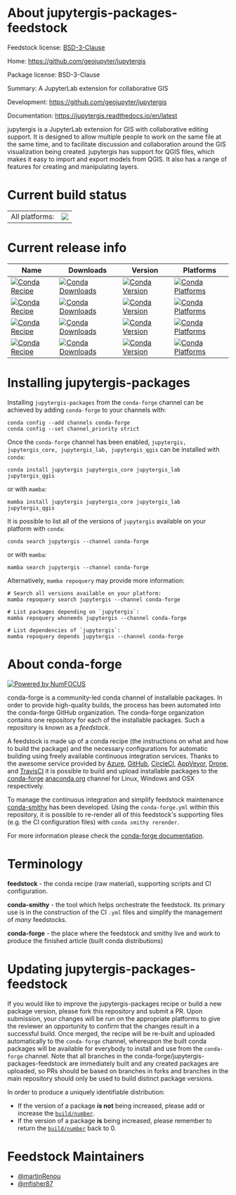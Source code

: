 About jupytergis-packages-feedstock
===================================

Feedstock license: [BSD-3-Clause](https://github.com/conda-forge/jupytergis-packages-feedstock/blob/main/LICENSE.txt)

Home: https://github.com/geojupyter/jupytergis

Package license: BSD-3-Clause

Summary: A JupyterLab extension for collaborative GIS

Development: https://github.com/geojupyter/jupytergis

Documentation: https://jupytergis.readthedocs.io/en/latest

jupytergis is a JupyterLab extension for GIS with collaborative editing support. It is designed to allow multiple people to work on the same file at the same time, and to facilitate discussion and collaboration around the GIS visualization being created.
jupytergis has support for QGIS files, which makes it easy to import and export models from QGIS. It also has a range of features for creating and manipulating layers.


Current build status
====================


<table><tr><td>All platforms:</td>
    <td>
      <a href="https://dev.azure.com/conda-forge/feedstock-builds/_build/latest?definitionId=23569&branchName=main">
        <img src="https://dev.azure.com/conda-forge/feedstock-builds/_apis/build/status/jupytergis-packages-feedstock?branchName=main">
      </a>
    </td>
  </tr>
</table>

Current release info
====================

| Name | Downloads | Version | Platforms |
| --- | --- | --- | --- |
| [![Conda Recipe](https://img.shields.io/badge/recipe-jupytergis-green.svg)](https://anaconda.org/conda-forge/jupytergis) | [![Conda Downloads](https://img.shields.io/conda/dn/conda-forge/jupytergis.svg)](https://anaconda.org/conda-forge/jupytergis) | [![Conda Version](https://img.shields.io/conda/vn/conda-forge/jupytergis.svg)](https://anaconda.org/conda-forge/jupytergis) | [![Conda Platforms](https://img.shields.io/conda/pn/conda-forge/jupytergis.svg)](https://anaconda.org/conda-forge/jupytergis) |
| [![Conda Recipe](https://img.shields.io/badge/recipe-jupytergis_core-green.svg)](https://anaconda.org/conda-forge/jupytergis_core) | [![Conda Downloads](https://img.shields.io/conda/dn/conda-forge/jupytergis_core.svg)](https://anaconda.org/conda-forge/jupytergis_core) | [![Conda Version](https://img.shields.io/conda/vn/conda-forge/jupytergis_core.svg)](https://anaconda.org/conda-forge/jupytergis_core) | [![Conda Platforms](https://img.shields.io/conda/pn/conda-forge/jupytergis_core.svg)](https://anaconda.org/conda-forge/jupytergis_core) |
| [![Conda Recipe](https://img.shields.io/badge/recipe-jupytergis_lab-green.svg)](https://anaconda.org/conda-forge/jupytergis_lab) | [![Conda Downloads](https://img.shields.io/conda/dn/conda-forge/jupytergis_lab.svg)](https://anaconda.org/conda-forge/jupytergis_lab) | [![Conda Version](https://img.shields.io/conda/vn/conda-forge/jupytergis_lab.svg)](https://anaconda.org/conda-forge/jupytergis_lab) | [![Conda Platforms](https://img.shields.io/conda/pn/conda-forge/jupytergis_lab.svg)](https://anaconda.org/conda-forge/jupytergis_lab) |
| [![Conda Recipe](https://img.shields.io/badge/recipe-jupytergis_qgis-green.svg)](https://anaconda.org/conda-forge/jupytergis_qgis) | [![Conda Downloads](https://img.shields.io/conda/dn/conda-forge/jupytergis_qgis.svg)](https://anaconda.org/conda-forge/jupytergis_qgis) | [![Conda Version](https://img.shields.io/conda/vn/conda-forge/jupytergis_qgis.svg)](https://anaconda.org/conda-forge/jupytergis_qgis) | [![Conda Platforms](https://img.shields.io/conda/pn/conda-forge/jupytergis_qgis.svg)](https://anaconda.org/conda-forge/jupytergis_qgis) |

Installing jupytergis-packages
==============================

Installing `jupytergis-packages` from the `conda-forge` channel can be achieved by adding `conda-forge` to your channels with:

```
conda config --add channels conda-forge
conda config --set channel_priority strict
```

Once the `conda-forge` channel has been enabled, `jupytergis, jupytergis_core, jupytergis_lab, jupytergis_qgis` can be installed with `conda`:

```
conda install jupytergis jupytergis_core jupytergis_lab jupytergis_qgis
```

or with `mamba`:

```
mamba install jupytergis jupytergis_core jupytergis_lab jupytergis_qgis
```

It is possible to list all of the versions of `jupytergis` available on your platform with `conda`:

```
conda search jupytergis --channel conda-forge
```

or with `mamba`:

```
mamba search jupytergis --channel conda-forge
```

Alternatively, `mamba repoquery` may provide more information:

```
# Search all versions available on your platform:
mamba repoquery search jupytergis --channel conda-forge

# List packages depending on `jupytergis`:
mamba repoquery whoneeds jupytergis --channel conda-forge

# List dependencies of `jupytergis`:
mamba repoquery depends jupytergis --channel conda-forge
```


About conda-forge
=================

[![Powered by
NumFOCUS](https://img.shields.io/badge/powered%20by-NumFOCUS-orange.svg?style=flat&colorA=E1523D&colorB=007D8A)](https://numfocus.org)

conda-forge is a community-led conda channel of installable packages.
In order to provide high-quality builds, the process has been automated into the
conda-forge GitHub organization. The conda-forge organization contains one repository
for each of the installable packages. Such a repository is known as a *feedstock*.

A feedstock is made up of a conda recipe (the instructions on what and how to build
the package) and the necessary configurations for automatic building using freely
available continuous integration services. Thanks to the awesome service provided by
[Azure](https://azure.microsoft.com/en-us/services/devops/), [GitHub](https://github.com/),
[CircleCI](https://circleci.com/), [AppVeyor](https://www.appveyor.com/),
[Drone](https://cloud.drone.io/welcome), and [TravisCI](https://travis-ci.com/)
it is possible to build and upload installable packages to the
[conda-forge](https://anaconda.org/conda-forge) [anaconda.org](https://anaconda.org/)
channel for Linux, Windows and OSX respectively.

To manage the continuous integration and simplify feedstock maintenance
[conda-smithy](https://github.com/conda-forge/conda-smithy) has been developed.
Using the ``conda-forge.yml`` within this repository, it is possible to re-render all of
this feedstock's supporting files (e.g. the CI configuration files) with ``conda smithy rerender``.

For more information please check the [conda-forge documentation](https://conda-forge.org/docs/).

Terminology
===========

**feedstock** - the conda recipe (raw material), supporting scripts and CI configuration.

**conda-smithy** - the tool which helps orchestrate the feedstock.
                   Its primary use is in the construction of the CI ``.yml`` files
                   and simplify the management of *many* feedstocks.

**conda-forge** - the place where the feedstock and smithy live and work to
                  produce the finished article (built conda distributions)


Updating jupytergis-packages-feedstock
======================================

If you would like to improve the jupytergis-packages recipe or build a new
package version, please fork this repository and submit a PR. Upon submission,
your changes will be run on the appropriate platforms to give the reviewer an
opportunity to confirm that the changes result in a successful build. Once
merged, the recipe will be re-built and uploaded automatically to the
`conda-forge` channel, whereupon the built conda packages will be available for
everybody to install and use from the `conda-forge` channel.
Note that all branches in the conda-forge/jupytergis-packages-feedstock are
immediately built and any created packages are uploaded, so PRs should be based
on branches in forks and branches in the main repository should only be used to
build distinct package versions.

In order to produce a uniquely identifiable distribution:
 * If the version of a package **is not** being increased, please add or increase
   the [``build/number``](https://docs.conda.io/projects/conda-build/en/latest/resources/define-metadata.html#build-number-and-string).
 * If the version of a package **is** being increased, please remember to return
   the [``build/number``](https://docs.conda.io/projects/conda-build/en/latest/resources/define-metadata.html#build-number-and-string)
   back to 0.

Feedstock Maintainers
=====================

* [@martinRenou](https://github.com/martinRenou/)
* [@mfisher87](https://github.com/mfisher87/)


<!-- dummy commit to enable rerendering -->

